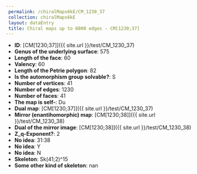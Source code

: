 ```yaml
--- 
 permalink: /chiralMaps6kE/CM_1230_37 
 collection: chiralMaps6kE
 layout: dataEntry
 title: Chiral maps up to 6000 edges - CM[1230;37]
---
```


- **ID**: [CM[1230;37]]({{ site.url }}/test/CM_1230_37)
- **Genus of the underlying surface**: 575
- **Length of the face**: 60
- **Valency**: 60
- **Length of the Petrie polygon**: 82
- **Is the automorphism group solvable?**: S
- **Number of vertices**: 41
- **Number of edges**: 1230
- **Number of faces**: 41
- **The map is self-**: Du
- **Dual map**: [CM[1230;37]]({{ site.url }}/test/CM_1230_37)
- **Mirror (enantihomorphic) map**: [CM[1230;38]]({{ site.url }}/test/CM_1230_38)
- **Dual of the mirror image**: [CM[1230;38]]({{ site.url }}/test/CM_1230_38)
- **Z_q-Exponent?**: 2
- **No idea**:  31:38
- **No idea**: Y
- **No idea**: N
- **Skeleton**: Sk(41;2)^15
- **Some other kind of skeleton**: nan
